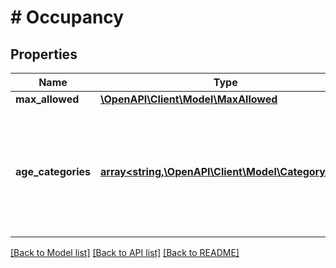 # # Occupancy

## Properties

Name | Type | Description | Notes
------------ | ------------- | ------------- | -------------
**max_allowed** | [**\OpenAPI\Client\Model\MaxAllowed**](MaxAllowed.md) |  | [optional]
**age_categories** | [**array<string,\OpenAPI\Client\Model\CategoryAge>**](CategoryAge.md) | Map of the age categories used to determine the maximum children and adult occupancy. | [optional]

[[Back to Model list]](../../README.md#models) [[Back to API list]](../../README.md#endpoints) [[Back to README]](../../README.md)
